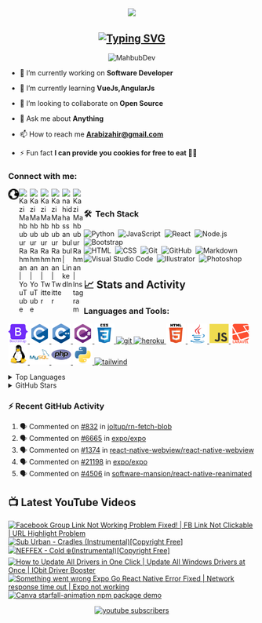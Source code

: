 <h3 align="center"><img src="dancing-cat.gif" width="30"/></h3>
<h2 align=center>
  <a href="https://facebook.com/zahirkhan"><img src="http://readme-typing-svg.herokuapp.com?font=Fira+Code&duration=7000&color=white&center=true&width=435&lines=I+am+MD+Zahirul+islam;A+Fullstack+Web+and+App+Developer;A+Content+Creator;Always+Exploring+New+Technologies" alt="Typing SVG" /></a>
</h2>

<p align="center"> <img src="dev-working.gif" alt="MahbubDev"/> </p>

- 🔭 I’m currently working on **Software Developer**

- 🌱 I’m currently learning **VueJs,AngularJs**

- 👯 I’m looking to collaborate on **Open Source**

- 💬 Ask me about **Anything**

- 📫 How to reach me **Arabizahir@gmail.com**

- ⚡ Fun fact **I can provide you cookies for free to eat 🍪😂**

### Connect with me:

[<img align="left" alt="TechHelpBD.com" width="22px" src="https://raw.githubusercontent.com/iconic/open-iconic/master/svg/globe.svg" />][website]
[<img align="left" alt="Kazi Mahbubur Rahman | YouTube" width="22px" src="https://cdn-icons-png.flaticon.com/512/124/124010.png" />][facebook]
[<img align="left" alt="Kazi Mahbubur Rahman | YouTube" width="22px" src="https://cdn.jsdelivr.net/npm/simple-icons@v3/icons/youtube.svg" />][youtube]
[<img align="left" alt="Kazi Mahbubur Rahman | Twitter" width="22px" src="https://cdn.jsdelivr.net/npm/simple-icons@v3/icons/twitter.svg" />][twitter]
[<img align="left" alt="Kazi Mahbubur Rahman | Twitter" width="22px" src="https://cdn-icons-png.flaticon.com/512/906/906377.png" />][telegram]
[<img align="left" alt="nahidhassanbulbul | LinkedIn" width="22px" src="https://cdn.jsdelivr.net/npm/simple-icons@v3/icons/linkedin.svg" />][linkedin]
[<img align="left" alt="Kazi Mahbubur Rahman | Instagram" width="22px" src="https://cdn.jsdelivr.net/npm/simple-icons@v3/icons/instagram.svg" />][instagram]

<br />

### 🛠 &nbsp;Tech Stack

![Python](https://img.shields.io/badge/-Python-05122A?style=flat&logo=python)&nbsp;
![JavaScript](https://img.shields.io/badge/-JavaScript-05122A?style=flat&logo=javascript)&nbsp;
![React](https://img.shields.io/badge/-React-05122A?style=flat&logo=react)&nbsp;
![Node.js](https://img.shields.io/badge/-Node.js-05122A?style=flat&logo=node.js)&nbsp;
![Bootstrap](https://img.shields.io/badge/-Bootstrap-05122A?style=flat&logo=bootstrap&logoColor=563D7C)\
![HTML](https://img.shields.io/badge/-HTML-05122A?style=flat&logo=HTML5)&nbsp;
![CSS](https://img.shields.io/badge/-CSS-05122A?style=flat&logo=CSS3&logoColor=1572B6)&nbsp;
![Git](https://img.shields.io/badge/-Git-05122A?style=flat&logo=git)&nbsp;
![GitHub](https://img.shields.io/badge/-GitHub-05122A?style=flat&logo=github)&nbsp;
![Markdown](https://img.shields.io/badge/-Markdown-05122A?style=flat&logo=markdown)\
![Visual Studio Code](https://img.shields.io/badge/-Visual%20Studio%20Code-05122A?style=flat&logo=visual-studio-code&logoColor=007ACC)&nbsp;
![Illustrator](https://img.shields.io/badge/-Illustrator-05122A?style=flat&logo=adobe-illustrator)&nbsp;
![Photoshop](https://img.shields.io/badge/-Photoshop-05122A?style=flat&logo=adobe-photoshop)&nbsp;
<br />

 
  <h2>📈 Stats and Activity</h2>

<h3 align="left">Languages and Tools:</h3>
<p align="left"> <a href="https://getbootstrap.com" target="_blank"> <img src="https://raw.githubusercontent.com/devicons/devicon/master/icons/bootstrap/bootstrap-plain-wordmark.svg" alt="bootstrap" width="40" height="40"/> </a> <a href="https://www.cprogramming.com/" target="_blank"> <img src="https://raw.githubusercontent.com/devicons/devicon/master/icons/c/c-original.svg" alt="c" width="40" height="40"/> </a> <a href="https://www.w3schools.com/cpp/" target="_blank"> <img src="https://raw.githubusercontent.com/devicons/devicon/master/icons/cplusplus/cplusplus-original.svg" alt="cplusplus" width="40" height="40"/> </a> <a href="https://www.w3schools.com/cs/" target="_blank"> <img src="https://raw.githubusercontent.com/devicons/devicon/master/icons/csharp/csharp-original.svg" alt="csharp" width="40" height="40"/> </a> <a href="https://www.w3schools.com/css/" target="_blank"> <img src="https://raw.githubusercontent.com/devicons/devicon/master/icons/css3/css3-original-wordmark.svg" alt="css3" width="40" height="40"/> </a> <a href="https://git-scm.com/" target="_blank"> <img src="https://www.vectorlogo.zone/logos/git-scm/git-scm-icon.svg" alt="git" width="40" height="40"/> </a> <a href="https://heroku.com" target="_blank"> <img src="https://www.vectorlogo.zone/logos/heroku/heroku-icon.svg" alt="heroku" width="40" height="40"/> </a> <a href="https://www.w3.org/html/" target="_blank"> <img src="https://raw.githubusercontent.com/devicons/devicon/master/icons/html5/html5-original-wordmark.svg" alt="html5" width="40" height="40"/> </a> <a href="https://www.java.com" target="_blank"> <img src="https://raw.githubusercontent.com/devicons/devicon/master/icons/java/java-original.svg" alt="java" width="40" height="40"/> </a> <a href="https://developer.mozilla.org/en-US/docs/Web/JavaScript" target="_blank"> <img src="https://raw.githubusercontent.com/devicons/devicon/master/icons/javascript/javascript-original.svg" alt="javascript" width="40" height="40"/> </a> <a href="https://laravel.com/" target="_blank"> <img src="https://raw.githubusercontent.com/devicons/devicon/master/icons/laravel/laravel-plain-wordmark.svg" alt="laravel" width="40" height="40"/> </a> <a href="https://www.linux.org/" target="_blank"> <img src="https://raw.githubusercontent.com/devicons/devicon/master/icons/linux/linux-original.svg" alt="linux" width="40" height="40"/> </a> <a href="https://www.mysql.com/" target="_blank"> <img src="https://raw.githubusercontent.com/devicons/devicon/master/icons/mysql/mysql-original-wordmark.svg" alt="mysql" width="40" height="40"/> </a> <a href="https://www.php.net" target="_blank"> <img src="https://raw.githubusercontent.com/devicons/devicon/master/icons/php/php-original.svg" alt="php" width="40" height="40"/> </a> <a href="https://www.python.org" target="_blank"> <img src="https://raw.githubusercontent.com/devicons/devicon/master/icons/python/python-original.svg" alt="python" width="40" height="40"/> </a> <a href="https://tailwindcss.com/" target="_blank"> <img src="https://www.vectorlogo.zone/logos/tailwindcss/tailwindcss-icon.svg" alt="tailwind" width="40" height="40"/> </a> </p>
<details>
<summary>Top Languages</summary>

<p><img width="494" align="center" src="https://github-readme-stats.vercel.app/api/top-langs?username=NoobMahbub&show_icons=true&locale=en&layout=compact" alt="Top Languages" loading="eager" /></p>

</details>
<details>
<summary>GitHub Stars</summary>
<p><img width="494" align="center" src="https://github-readme-stats.vercel.app/api?username=NoobMahbub&show_icons=true&locale=en" alt="GitHub Stars" /></p>
</details>


<h3>⚡ Recent GitHub Activity</h3>


<!--START_SECTION:activity-->
1. 🗣 Commented on [#832](https://github.com/joltup/rn-fetch-blob/issues/832#issuecomment-2002418023) in [joltup/rn-fetch-blob](https://github.com/joltup/rn-fetch-blob)
2. 🗣 Commented on [#6665](https://github.com/expo/expo/issues/6665#issuecomment-2002363514) in [expo/expo](https://github.com/expo/expo)
3. 🗣 Commented on [#1374](https://github.com/react-native-webview/react-native-webview/issues/1374#issuecomment-2002363079) in [react-native-webview/react-native-webview](https://github.com/react-native-webview/react-native-webview)
4. 🗣 Commented on [#21198](https://github.com/expo/expo/issues/21198#issuecomment-1997944746) in [expo/expo](https://github.com/expo/expo)
5. 🗣 Commented on [#4506](https://github.com/software-mansion/react-native-reanimated/issues/4506#issuecomment-1986828131) in [software-mansion/react-native-reanimated](https://github.com/software-mansion/react-native-reanimated)
<!--END_SECTION:activity-->







  <h2>📺 Latest YouTube Videos</h2>


  <!-- prettier-ignore-start -->
<!-- BEGIN YOUTUBE-CARDS -->
[![Facebook Group Link Not Working Problem Fixed! | FB Link Not Clickable | URL Highlight Problem](https://ytcards.demolab.com/?id=sJKKSoX52XU&title=Facebook+Group+Link+Not+Working+Problem+Fixed%21+%7C+FB+Link+Not+Clickable+%7C+URL+Highlight+Problem&lang=en&timestamp=1713244234&background_color=%230d1117&title_color=%23ffffff&stats_color=%23dedede&max_title_lines=1&width=250&border_radius=5 "Facebook Group Link Not Working Problem Fixed! | FB Link Not Clickable | URL Highlight Problem")](https://www.youtube.com/watch?v=sJKKSoX52XU)
[![Sub Urban - Cradles (Instrumental)[Copyright Free]](https://ytcards.demolab.com/?id=AONhCgmpXmM&title=Sub+Urban+-+Cradles+%28Instrumental%29%5BCopyright+Free%5D&lang=en&timestamp=1712242822&background_color=%230d1117&title_color=%23ffffff&stats_color=%23dedede&max_title_lines=1&width=250&border_radius=5 "Sub Urban - Cradles (Instrumental)[Copyright Free]")](https://www.youtube.com/watch?v=AONhCgmpXmM)
[![NEFFEX - Cold ❄️(Instrumental)[Copyright Free]](https://ytcards.demolab.com/?id=JWzL3LWYvcw&title=NEFFEX+-+Cold+%E2%9D%84%EF%B8%8F%28Instrumental%29%5BCopyright+Free%5D&lang=en&timestamp=1711465250&background_color=%230d1117&title_color=%23ffffff&stats_color=%23dedede&max_title_lines=1&width=250&border_radius=5 "NEFFEX - Cold ❄️(Instrumental)[Copyright Free]")](https://www.youtube.com/watch?v=JWzL3LWYvcw)
[![How to Update All Drivers in One Click | Update All Windows Drivers at Once | IObit Driver Booster](https://ytcards.demolab.com/?id=NdexsNt2DZs&title=How+to+Update+All+Drivers+in+One+Click+%7C+Update+All+Windows+Drivers+at+Once+%7C+IObit+Driver+Booster&lang=en&timestamp=1711286080&background_color=%230d1117&title_color=%23ffffff&stats_color=%23dedede&max_title_lines=1&width=250&border_radius=5 "How to Update All Drivers in One Click | Update All Windows Drivers at Once | IObit Driver Booster")](https://www.youtube.com/watch?v=NdexsNt2DZs)
[![Something went wrong Expo Go React Native Error Fixed | Network response time out | Expo not working](https://ytcards.demolab.com/?id=tSP0VECZ61k&title=Something+went+wrong+Expo+Go+React+Native+Error+Fixed+%7C+Network+response+time+out+%7C+Expo+not+working&lang=en&timestamp=1710316253&background_color=%230d1117&title_color=%23ffffff&stats_color=%23dedede&max_title_lines=1&width=250&border_radius=5 "Something went wrong Expo Go React Native Error Fixed | Network response time out | Expo not working")](https://www.youtube.com/watch?v=tSP0VECZ61k)
[![Canva starfall-animation npm package demo](https://ytcards.demolab.com/?id=R6Ai9tFk5YY&title=Canva+starfall-animation+npm+package+demo&lang=en&timestamp=1704889504&background_color=%230d1117&title_color=%23ffffff&stats_color=%23dedede&max_title_lines=1&width=250&border_radius=5 "Canva starfall-animation npm package demo")](https://www.youtube.com/watch?v=R6Ai9tFk5YY)
<!-- END YOUTUBE-CARDS -->
  <!-- prettier-ignore-end -->

<div align="center">

  <a href="https://www.youtube.com/c/TechHelpBangladesh?sub_confirmation=1">
         <img alt="youtube subscribers" title="Subscribe for more" src="https://custom-icon-badges.demolab.com/youtube/channel/subscribers/UCpnZ8p8i65RDy1zhXajulYw?color=%23E05D44&label=Subscribe%20for%20more&logo=video&logoColor=white&style=for-the-badge&labelColor=CE4630"/></a> 
         
</div>

<br/>
<div>
  


 

[website]: https://TechHelpBD.com
[facebook]: https://www.facebook.com/profile.php?id=100005917121171
[twitter]: https://twitter.com/mahbubdev
[youtube]: https://youtube.com/TechHelpBangladesh
[instagram]: https://instagram.com/mahbubdev/
[linkedin]: https://linkedin.com/in/mahbubdev
[telegram]: https://t.me/TechHelpBangladesh

